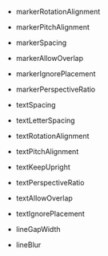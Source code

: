* markerRotationAlignment
* markerPitchAlignment
* markerSpacing
* markerAllowOverlap
* markerIgnorePlacement
* markerPerspectiveRatio

* textSpacing
* textLetterSpacing
* textRotationAlignment
* textPitchAlignment
* textKeepUpright
* textPerspectiveRatio
* textAllowOverlap
* textIgnorePlacement

* lineGapWidth
* lineBlur
